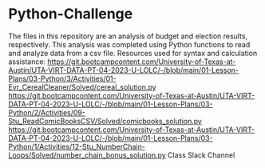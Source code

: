 # Python-Challenge
The files in this repository are an analysis of budget and election results, respectively. This analysis was completed using Python functions to read and analyze data from a csv file. 
Resources used for syntax and calculation assistance:
  https://git.bootcampcontent.com/University-of-Texas-at-Austin/UTA-VIRT-DATA-PT-04-2023-U-LOLC/-/blob/main/01-Lesson-Plans/03-Python/3/Activities/01-Evr_CerealCleaner/Solved/cereal_solution.py
  https://git.bootcampcontent.com/University-of-Texas-at-Austin/UTA-VIRT-DATA-PT-04-2023-U-LOLC/-/blob/main/01-Lesson-Plans/03-Python/2/Activities/09-Stu_ReadComicBooksCSV/Solved/comicbooks_solution.py
  https://git.bootcampcontent.com/University-of-Texas-at-Austin/UTA-VIRT-DATA-PT-04-2023-U-LOLC/-/blob/main/01-Lesson-Plans/03-Python/1/Activities/12-Stu_NumberChain-Loops/Solved/number_chain_bonus_solution.py
  Class Slack Channel
  
